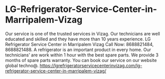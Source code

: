 # LG-Refrigerator-Service-Center-in-Marripalem-Vizag
Our service is one of the trusted services in Vizag. Our technicians are well educated and skilled and they have more than 10 years experience. LG Refrigerator Service Center in Marripalem Vizag Call Now: 8688821484, 8688821488. A refrigerator is an important product in every home. Our technicians’ are work within 1 hour with the best spare parts. We provide 3 months of spare parts warranty. You can book our service on our website global techno@. https://lgrefrigeratorservicecenterinvizag.com/lg-refrigerator-service-center-in-marripalem-vizag/
